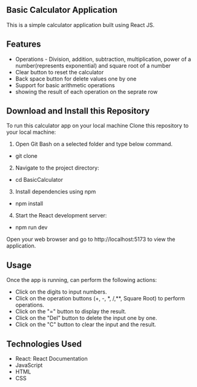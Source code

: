 ## Basic Calculator Application

This is a simple calculator application built using React JS.

## Features

- Operations - Division, addition, subtraction, multiplication, power of a number(represents exponential) and square root of a number
- Clear button to reset the calculator
- Back space button for delete values one by one
- Support for basic arithmetic operations
- showing the result of each operation on the seprate row

## Download and Install this Repository

To run this calculator app on your local machine Clone this repository to your local machine:
1. Open Git Bash on a selected folder and type below command.
  - git clone <repository-url>

2. Navigate to the project directory:
  - cd BasicCalculator

3. Install dependencies using npm
  - npm install
    
4. Start the React development server:
  - npm run dev

Open your web browser and go to http://localhost:5173 to view the application. 


## Usage
Once the app is running, can perform the following actions:
  - Click on the digits to input numbers.
  - Click on the operation buttons (+, -, *, /,**, Square Root) to perform operations.
  - Click on the "=" button to display the result.
  - Click on the "Del" button to delete the input one by one.
  - Click on the "C" button to clear the input and the result.

## Technologies Used
  - React: React Documentation
  - JavaScript
  - HTML
  - CSS
  
